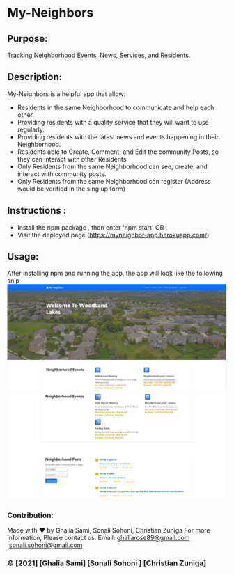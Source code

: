 # My-Neighbors

## Purpose:
Tracking Neighborhood Events, News, Services, and Residents.

## Description:
 My-Neighbors is a helpful app that allow:
* Residents in the same Neighborhood to communicate and help each other.
* Providing residents with a quality service that they will want to use regularly.
* Providing residents with the latest news and events happening in their Neighborhood.
* Residents able to Create, Comment, and Edit the community Posts, so they can interact with other Residents.
* Only Residents from the same Neighborhood can see, create, and interact with community posts.
* Only Residents from the same Neighborhood can register (Address would be verified in the sing up form)


## Instructions : 
* Install the npm package , then enter 'npm start' OR
* Visit the deployed page (https://myneighbor-app.herokuapp.com/)

## Usage:
After installing npm and running the app, the app will look like the following snip
![snip](/public/assets/hp1.jpg)
![snip](/public/assets/hp2.jpg)

### Contribution:
Made with ❤️️ by Ghalia Sami, Sonali Sohoni, Christian Zuniga
For more information, Please contact us.
Email: ghaliarose89@gmail.com ,sonali.sohoni@gmail.com

### ©️ [2021] [Ghalia Sami] [Sonali Sohoni ] [Christian Zuniga]